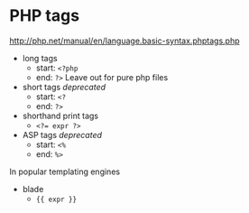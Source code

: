 # PHP tags

http://php.net/manual/en/language.basic-syntax.phptags.php

- long tags
  - start: `<?php`
  - end: `?>` Leave out for pure php files
- short tags *deprecated*
  - start: `<?`
  - end: `?>`
- shorthand print tags
  - `<?= expr ?>`
- ASP tags *deprecated*
  - start: `<%`
  - end: `%>`


In popular templating engines
* blade
  - `{{ expr }}`
